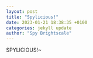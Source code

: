 ```yaml
---
layout: post
title: "Spylicious!"
date: 2023-01-21 18:38:35 +0100
categories: jekyll update
author: "Spy Brightscale"
---
```


SPYLICIOUS!~



